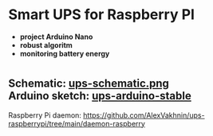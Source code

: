 # Smart UPS for Raspberry PI #
+ **project Arduino Nano**
+ **robust algoritm**
+ **monitoring battery energy**  
#
**Schematic:** [ups-schematic.png](https://github.com/AlexVakhnin/ups-raspberrypi/blob/main/ups-schematic.png)  
**Arduino sketch:** [ups-arduino-stable](https://github.com/AlexVakhnin/ups-raspberrypi/tree/main/ups-arduino-stable)
---
Raspberry Pi daemon: https://github.com/AlexVakhnin/ups-raspberrypi/tree/main/daemon-raspberry

